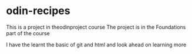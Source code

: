 # odin-recipes
This is a project in theodinproject course
The project is in the Foundations part of the course

I have the learnt the basic of git and html and look ahead on learning more

